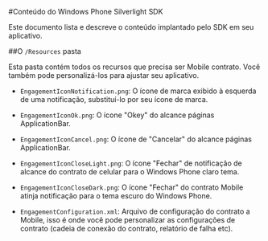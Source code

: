 <properties 
    pageTitle="Conteúdo do Windows Phone Silverlight SDK" 
    description="Saiba mais sobre o conteúdo do SDK do Windows Phone Silverlight para contrato de celular do Azure"                     
    services="mobile-engagement" 
    documentationCenter="mobile" 
    authors="piyushjo" 
    manager="dwrede"
    editor="" />

<tags 
    ms.service="mobile-engagement" 
    ms.workload="mobile" 
    ms.tgt_pltfrm="mobile-windows-phone"
    ms.devlang="na"
    ms.topic="article"
    ms.date="08/19/2016" 
    ms.author="piyushjo" />
    
#<a name="windows-phone-silverlight-sdk-content"></a>Conteúdo do Windows Phone Silverlight SDK

Este documento lista e descreve o conteúdo implantado pelo SDK em seu aplicativo.

##<a name="the-resources-folder"></a>O `/Resources` pasta 

Esta pasta contém todos os recursos que precisa ser Mobile contrato. Você também pode personalizá-los para ajustar seu aplicativo.

- `EngagementIconNotification.png`: O ícone de marca exibido à esquerda de uma notificação, substituí-lo por seu ícone de marca.

- `EngagementIconOk.png`: O ícone "Okey" do alcance páginas ApplicationBar.
 
- `EngagementIconCancel.png`: O ícone de "Cancelar" do alcance páginas ApplicationBar.
 
- `EngagementIconCloseLight.png`: O ícone "Fechar" de notificação de alcance do contrato de celular para o Windows Phone claro tema.
 
- `EngagementIconCloseDark.png`: O ícone "Fechar" do contrato Mobile atinja notificação para o tema escuro do Windows Phone.

- `EngagementConfiguration.xml`: Arquivo de configuração do contrato a Mobile, isso é onde você pode personalizar as configurações de contrato (cadeia de conexão do contrato, relatório de falha etc).
 
